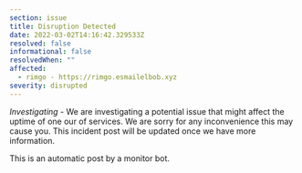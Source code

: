 ```yaml
---
section: issue
title: Disruption Detected
date: 2022-03-02T14:16:42.329533Z
resolved: false
informational: false
resolvedWhen: ""
affected:
  - rimgo - https://rimgo.esmailelbob.xyz
severity: disrupted
---
```

*Investigating* - We are investigating a potential issue that might affect the uptime of one our of services. We are sorry for any inconvenience this may cause you. This incident post will be updated once we have more information.

This is an automatic post by a monitor bot.
        